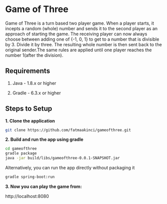 # Game of Three

Game of Three is a turn based two player game. When a player starts, it incepts a random (whole) number and sends it to the second
player as an approach of starting the game. The receiving player can now always choose between adding one of {-1, 0, 1} to get to a number that is divisible by 3.
Divide it by three. The resulting whole number is then sent back to the original sender.The same rules are applied until one player reaches the number 1(after the division).


## Requirements

1. Java - 1.8.x or higher

2. Gradle - 6.3.x or higher


## Steps to Setup

**1. Clone the application**

```bash
git clone https://github.com/fatmaakinci/gameofthree.git
```

**2. Build and run the app using gradle**

```bash
cd gameofthree
gradle package
java -jar build/libs/gameofthree-0.0.1-SNAPSHOT.jar
```

Alternatively, you can run the app directly without packaging it

```bash
gradle spring-boot:run
```

**3. Now you can play the game from:**

 http://localhost:8080
